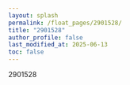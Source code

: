 ```yaml
---
layout: splash
permalink: /float_pages/2901528/
title: "2901528"
author_profile: false
last_modified_at: 2025-06-13
toc: false
---
```

 
2901528
